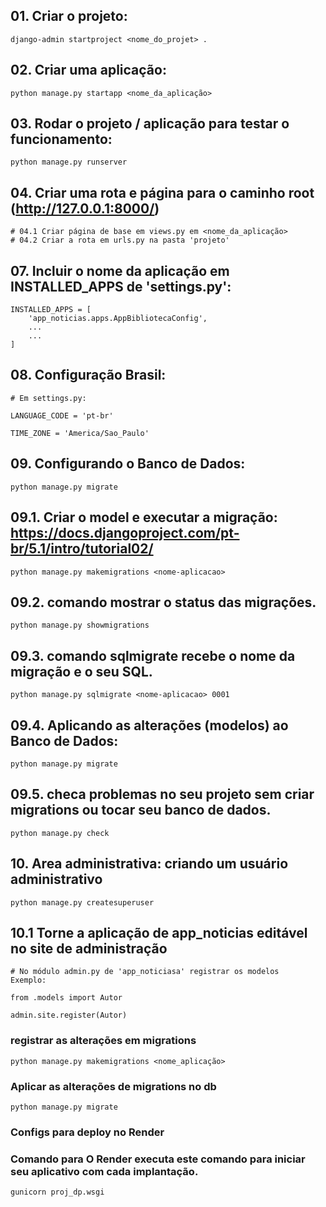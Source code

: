 

## 01. Criar o projeto:
```
django-admin startproject <nome_do_projet> .

```

## 02. Criar uma aplicação:
```
python manage.py startapp <nome_da_aplicação>
```

## 03. Rodar o projeto / aplicação para testar o funcionamento:
```
python manage.py runserver

```

## 04. Criar uma rota e página para o caminho root (http://127.0.0.1:8000/)
```
# 04.1 Criar página de base em views.py em <nome_da_aplicação>
# 04.2 Criar a rota em urls.py na pasta 'projeto'
```

## 07. Incluir o nome da aplicação em INSTALLED_APPS de 'settings.py':
```
INSTALLED_APPS = [
    'app_noticias.apps.AppBibliotecaConfig',
    ...
    ...
]
```

## 08. Configuração Brasil:
```
# Em settings.py:

LANGUAGE_CODE = 'pt-br'

TIME_ZONE = 'America/Sao_Paulo'
```


## 09. Configurando o Banco de Dados:
```
python manage.py migrate
```


## 09.1. Criar o model e executar a migração: https://docs.djangoproject.com/pt-br/5.1/intro/tutorial02/
```
python manage.py makemigrations <nome-aplicacao>
```

## 09.2. comando mostrar o status das migrações.
```
python manage.py showmigrations
```
## 09.3. comando sqlmigrate recebe o nome da migração e o seu SQL.
```
python manage.py sqlmigrate <nome-aplicacao> 0001
```

## 09.4. Aplicando as alterações (modelos) ao Banco de Dados:
```
python manage.py migrate
```

## 09.5. checa problemas no seu projeto sem criar migrations ou tocar seu banco de dados.
```
python manage.py check
```

## 10. Area administrativa: criando um usuário administrativo
```
python manage.py createsuperuser
```

## 10.1 Torne a aplicação de app_noticias editável no site de administração
```
# No módulo admin.py de 'app_noticiasa' registrar os modelos
Exemplo:

from .models import Autor

admin.site.register(Autor)
```

### registrar as alterações em migrations
```
python manage.py makemigrations <nome_aplicação>
```

### Aplicar as alterações de migrations no db
```
python manage.py migrate
```

### Configs para deploy no Render

### Comando para O Render executa este comando para iniciar seu aplicativo com cada implantação.
```
gunicorn proj_dp.wsgi
```